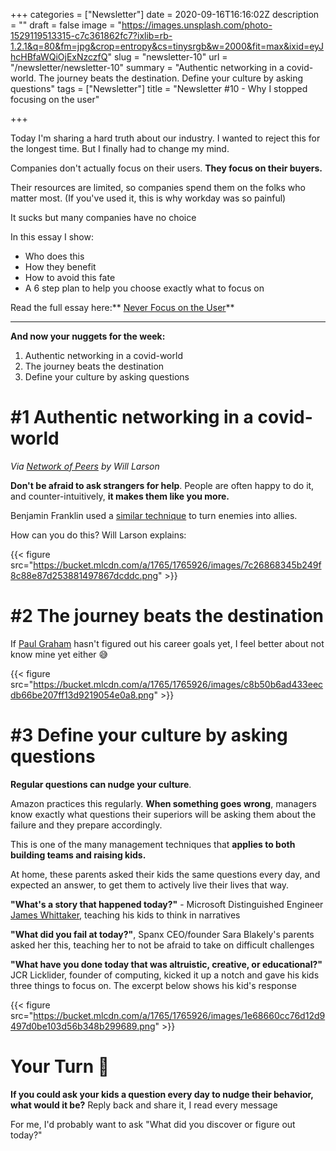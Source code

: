 +++
categories = ["Newsletter"]
date = 2020-09-16T16:16:02Z
description = ""
draft = false
image = "https://images.unsplash.com/photo-1529119513315-c7c361862fc7?ixlib=rb-1.2.1&q=80&fm=jpg&crop=entropy&cs=tinysrgb&w=2000&fit=max&ixid=eyJhcHBfaWQiOjExNzczfQ"
slug = "newsletter-10"
url = "/newsletter/newsletter-10"
summary = "Authentic networking in a covid-world. The journey beats the destination. Define your culture by asking questions"
tags = ["Newsletter"]
title = "Newsletter #10 - Why I stopped focusing on the user"

+++


Today I'm sharing a hard truth about our industry. I wanted to reject this for the longest time. But I finally had to change my mind.

Companies don't actually focus on their users. **They focus on their buyers.**

Their resources are limited, so companies spend them on the folks who matter most. (If you've used it, this is why workday was so painful)

It sucks but many companies have no choice

In this essay I show:

* Who does this
* How they benefit
* How to avoid this fate
* A 6 step plan to help you choose exactly what to focus on

Read the full essay here:** [Never Focus on the User](__GHOST_URL__/blog/never-focus-on-the-user/)**

---

**And now your nuggets for the week:**

1. Authentic networking in a covid-world
2. The journey beats the destination
3. Define your culture by asking questions

# #1 Authentic networking in a covid-world

_Via [Network of Peers](https://lethain.com/network-of-peers/?utm_source=zainrizvi.io&utm_medium=newsletter) by Will Larson_

**Don't be afraid to ask strangers for help**. People are often happy to do it, and counter-intuitively, **it makes them like you more.**

Benjamin Franklin used a [similar technique](https://www.brainpickings.org/2014/02/20/the-benjamin-franklin-effect-mcraney/?utm_source=zainrizvi.io&utm_medium=newsletter) to turn enemies into allies.

How can you do this? Will Larson explains:

{{< figure src="https://bucket.mlcdn.com/a/1765/1765926/images/7c26868345b249f8c88e87d253881497867dcddc.png" >}}

# #2 The journey beats the destination

If [Paul Graham](http://paulgraham.com/bio.html?utm_source=zainrizvi.io&utm_medium=newsletter) hasn't figured out his career goals yet, I feel better about not know mine yet either 😅

{{< figure src="https://bucket.mlcdn.com/a/1765/1765926/images/c8b50b6ad433eecdb66be207ff13d9219054e0a8.png" >}}

# #3 Define your culture by asking questions

**Regular questions can nudge your culture**.

Amazon practices this regularly. **When something goes wrong**, managers know exactly what questions their superiors will be asking them about the failure and they prepare accordingly.

This is one of the many management techniques that **applies to **both** building teams and raising kids.**

At home, these parents asked their kids the same questions every day, and expected an answer, to get them to actively live their lives that way.

**"What's a story that happened today?"** - Microsoft Distinguished Engineer [James Whittaker](https://www.docjamesw.com/?utm_source=zainrizvi.io&utm_medium=newsletter), teaching his kids to think in narratives

**"What did you fail at today?"**, Spanx CEO/founder Sara Blakely's parents asked her this, teaching her to not be afraid to take on difficult challenges

**"What have you done today that was altruistic, creative, or educational?"** JCR Licklider, founder of computing, kicked it up a notch and gave his kids three things to focus on. The excerpt below shows his kid's response

{{< figure src="https://bucket.mlcdn.com/a/1765/1765926/images/1e68660cc76d12d9497d0be103d56b348b299689.png" >}}

# Your Turn 👊

**If you could ask your kids a question every day to nudge their behavior, what would it be?** Reply back and share it, I read every message

For me, I'd probably want to ask "What did you discover or figure out today?"

